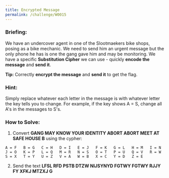 ```yaml
---
title: Encrypted Message
permalink: /challenge/W0015
---
```


### Briefing: 
We have an undercover agent in one of the Slootmaekers bike shops, posing as a bike mechanic. We need to send him an urgent message but the only phone he has is one the gang gave him and may be monitoring. We have a specific **Substitution Cipher** we can use - quickly **encode the message** and **send it**.

**Tip:** Correctly **encrypt the message** and **send it** to get the flag.

### Hint:
Simply replace whatever each letter in the message is with whatever letter the key tells you to change. For example, if the key shows A = S, change all A's in the messages to S's.

### How to Solve: 
1. Convert **GANG MAY KNOW YOUR IDENTITY ABORT ABORT MEET AT SAFE HOUSE B** using the cypher:
```
A = F   B = G   C = H   D = I   E = J   F = K   G = L   H = M   I = N   J = O   K = P   L = Q   M = R   N = S   O = T   P = U   Q = V   R = W   S = X   T = Y   U = Z   V = A   W = B   X = C   Y = D   Z = E
```
2. Send the text **LFSL RFD PSTB DTZW NIJSYNYD FGTWY FGTWY RJJY FY XFKJ MTZXJ G**